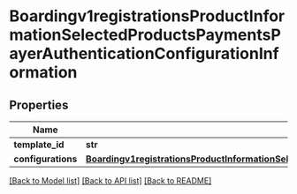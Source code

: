 # Boardingv1registrationsProductInformationSelectedProductsPaymentsPayerAuthenticationConfigurationInformation

## Properties
Name | Type | Description | Notes
------------ | ------------- | ------------- | -------------
**template_id** | **str** |  | [optional] 
**configurations** | [**Boardingv1registrationsProductInformationSelectedProductsPaymentsPayerAuthenticationConfigurationInformationConfigurations**](Boardingv1registrationsProductInformationSelectedProductsPaymentsPayerAuthenticationConfigurationInformationConfigurations.md) |  | [optional] 

[[Back to Model list]](../README.md#documentation-for-models) [[Back to API list]](../README.md#documentation-for-api-endpoints) [[Back to README]](../README.md)


